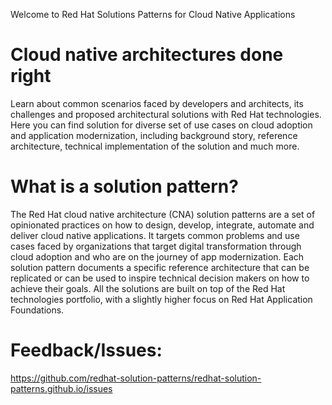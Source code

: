 Welcome to Red Hat Solutions Patterns for Cloud Native Applications


# Cloud native architectures done right

Learn about common scenarios faced by developers and architects, its challenges and proposed architectural solutions with Red Hat technologies. Here you can find solution for diverse set of use cases on cloud adoption and application modernization, including background story, reference architecture, technical implementation of the solution and much more.

# What is a solution pattern?

The Red Hat cloud native architecture (CNA) solution patterns are a set of opinionated practices on how to design, develop, integrate, automate and deliver cloud native applications. It targets common problems and use cases faced by organizations that target digital transformation through cloud adoption and who are on the journey of app modernization. Each solution pattern documents a specific reference architecture that can be replicated or can be used to inspire technical decision makers on how to achieve their goals. All the solutions are built on top of the Red Hat technologies portfolio, with a slightly higher focus on Red Hat Application Foundations.


# Feedback/Issues: 
https://github.com/redhat-solution-patterns/redhat-solution-patterns.github.io/issues
